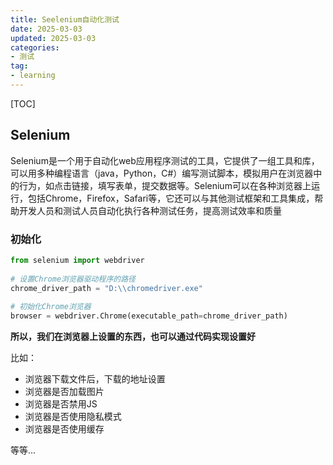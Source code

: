 ```yaml
---
title: Seelenium自动化测试       
date: 2025-03-03
updated: 2025-03-03
categories: 
- 测试
tag:
- learning
---
```


<!-- toc -->

[TOC]

## Selenium

Selenium是一个用于自动化web应用程序测试的工具，它提供了一组工具和库，可以用多种编程语言（java，Python，C#）编写测试脚本，模拟用户在浏览器中的行为，如点击链接，填写表单，提交数据等。Selenium可以在各种浏览器上运行，包括Chrome，Firefox，Safari等，它还可以与其他测试框架和工具集成，帮助开发人员和测试人员自动化执行各种测试任务，提高测试效率和质量

### 初始化

```python
from selenium import webdriver
 
# 设置Chrome浏览器驱动程序的路径
chrome_driver_path = "D:\\chromedriver.exe"
 
# 初始化Chrome浏览器
browser = webdriver.Chrome(executable_path=chrome_driver_path)
```

**所以，我们在浏览器上设置的东西，也可以通过代码实现设置好**

比如：

- 浏览器下载文件后，下载的地址设置
- 浏览器是否加载图片
- 浏览器是否禁用JS
- 浏览器是否使用隐私模式
- 浏览器是否使用缓存

等等...